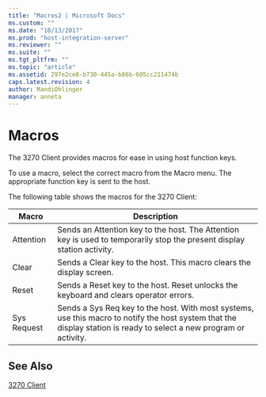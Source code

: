```yaml
---
title: "Macros2 | Microsoft Docs"
ms.custom: ""
ms.date: "10/13/2017"
ms.prod: "host-integration-server"
ms.reviewer: ""
ms.suite: ""
ms.tgt_pltfrm: ""
ms.topic: "article"
ms.assetid: 297e2ce8-b730-445a-b86b-605cc211474b
caps.latest.revision: 4
author: MandiOhlinger
manager: anneta
---
```

# Macros
The 3270 Client provides macros for ease in using host function keys.  
  
 To use a macro, select the correct macro from the Macro menu. The appropriate function key is sent to the host.  
  
 The following table shows the macros for the 3270 Client:  
  
|Macro|Description|  
|-----------|-----------------|  
|Attention|Sends an Attention key to the host. The Attention key is used to temporarily stop the present display station activity.|  
|Clear|Sends a Clear key to the host. This macro clears the display screen.|  
|Reset|Sends a Reset key to the host. Reset unlocks the keyboard and clears operator errors.|  
|Sys Request|Sends a Sys Req key to the host. With most systems, use this macro to notify the host system that the display station is ready to select a new program or activity.|  
  
## See Also  
 [3270 Client](../core/3270-client.md)